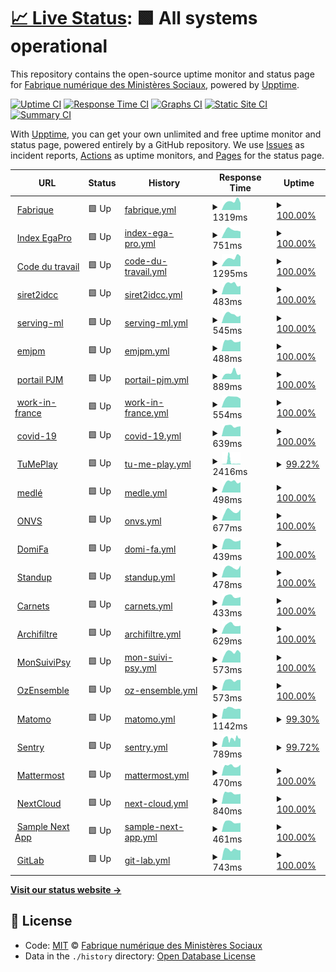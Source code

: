 # [📈 Live Status](https://SocialGouv.github.io/upptime): <!--live status--> **🟩 All systems operational**

This repository contains the open-source uptime monitor and status page for [Fabrique numérique des Ministères Sociaux](https://incubateur.social.gouv.fr), powered by [Upptime](https://github.com/upptime/upptime).

[![Uptime CI](https://github.com/koj-co/upptime/workflows/Uptime%20CI/badge.svg)](https://github.com/koj-co/upptime/actions?query=workflow%3A%22Uptime+CI%22)
[![Response Time CI](https://github.com/koj-co/upptime/workflows/Response%20Time%20CI/badge.svg)](https://github.com/koj-co/upptime/actions?query=workflow%3A%22Response+Time+CI%22)
[![Graphs CI](https://github.com/koj-co/upptime/workflows/Graphs%20CI/badge.svg)](https://github.com/koj-co/upptime/actions?query=workflow%3A%22Graphs+CI%22)
[![Static Site CI](https://github.com/koj-co/upptime/workflows/Static%20Site%20CI/badge.svg)](https://github.com/koj-co/upptime/actions?query=workflow%3A%22Static+Site+CI%22)
[![Summary CI](https://github.com/koj-co/upptime/workflows/Summary%20CI/badge.svg)](https://github.com/koj-co/upptime/actions?query=workflow%3A%22Summary+CI%22)

With [Upptime](https://upptime.js.org), you can get your own unlimited and free uptime monitor and status page, powered entirely by a GitHub repository. We use [Issues](https://github.com/SocialGouv/upptime/issues) as incident reports, [Actions](https://github.com/SocialGouv/upptime/actions) as uptime monitors, and [Pages](https://SocialGouv.github.io/upptime) for the status page.

<!--start: status pages-->
<!-- This summary is generated by Upptime (https://github.com/upptime/upptime) -->
<!-- Do not edit this manually, your changes will be overwritten -->
<!-- prettier-ignore -->
| URL | Status | History | Response Time | Uptime |
| --- | ------ | ------- | ------------- | ------ |
| <img alt="" src="https://favicons.githubusercontent.com/fabrique.social.gouv.fr" height="13"> [Fabrique](https://fabrique.social.gouv.fr) | 🟩 Up | [fabrique.yml](https://github.com/SocialGouv/upptime/commits/HEAD/history/fabrique.yml) | <details><summary><img alt="Response time graph" src="./graphs/fabrique/response-time-week.png" height="20"> 1319ms</summary><br><a href="https://SocialGouv.github.io/upptime/history/fabrique"><img alt="Response time 1176" src="https://img.shields.io/endpoint?url=https%3A%2F%2Fraw.githubusercontent.com%2FSocialGouv%2Fupptime%2FHEAD%2Fapi%2Ffabrique%2Fresponse-time.json"></a><br><a href="https://SocialGouv.github.io/upptime/history/fabrique"><img alt="24-hour response time 1105" src="https://img.shields.io/endpoint?url=https%3A%2F%2Fraw.githubusercontent.com%2FSocialGouv%2Fupptime%2FHEAD%2Fapi%2Ffabrique%2Fresponse-time-day.json"></a><br><a href="https://SocialGouv.github.io/upptime/history/fabrique"><img alt="7-day response time 1319" src="https://img.shields.io/endpoint?url=https%3A%2F%2Fraw.githubusercontent.com%2FSocialGouv%2Fupptime%2FHEAD%2Fapi%2Ffabrique%2Fresponse-time-week.json"></a><br><a href="https://SocialGouv.github.io/upptime/history/fabrique"><img alt="30-day response time 1224" src="https://img.shields.io/endpoint?url=https%3A%2F%2Fraw.githubusercontent.com%2FSocialGouv%2Fupptime%2FHEAD%2Fapi%2Ffabrique%2Fresponse-time-month.json"></a><br><a href="https://SocialGouv.github.io/upptime/history/fabrique"><img alt="1-year response time 1176" src="https://img.shields.io/endpoint?url=https%3A%2F%2Fraw.githubusercontent.com%2FSocialGouv%2Fupptime%2FHEAD%2Fapi%2Ffabrique%2Fresponse-time-year.json"></a></details> | <details><summary><a href="https://SocialGouv.github.io/upptime/history/fabrique">100.00%</a></summary><a href="https://SocialGouv.github.io/upptime/history/fabrique"><img alt="All-time uptime 100.00%" src="https://img.shields.io/endpoint?url=https%3A%2F%2Fraw.githubusercontent.com%2FSocialGouv%2Fupptime%2FHEAD%2Fapi%2Ffabrique%2Fuptime.json"></a><br><a href="https://SocialGouv.github.io/upptime/history/fabrique"><img alt="24-hour uptime 100.00%" src="https://img.shields.io/endpoint?url=https%3A%2F%2Fraw.githubusercontent.com%2FSocialGouv%2Fupptime%2FHEAD%2Fapi%2Ffabrique%2Fuptime-day.json"></a><br><a href="https://SocialGouv.github.io/upptime/history/fabrique"><img alt="7-day uptime 100.00%" src="https://img.shields.io/endpoint?url=https%3A%2F%2Fraw.githubusercontent.com%2FSocialGouv%2Fupptime%2FHEAD%2Fapi%2Ffabrique%2Fuptime-week.json"></a><br><a href="https://SocialGouv.github.io/upptime/history/fabrique"><img alt="30-day uptime 100.00%" src="https://img.shields.io/endpoint?url=https%3A%2F%2Fraw.githubusercontent.com%2FSocialGouv%2Fupptime%2FHEAD%2Fapi%2Ffabrique%2Fuptime-month.json"></a><br><a href="https://SocialGouv.github.io/upptime/history/fabrique"><img alt="1-year uptime 100.00%" src="https://img.shields.io/endpoint?url=https%3A%2F%2Fraw.githubusercontent.com%2FSocialGouv%2Fupptime%2FHEAD%2Fapi%2Ffabrique%2Fuptime-year.json"></a></details>
| <img alt="" src="https://favicons.githubusercontent.com/index-egapro.travail.gouv.fr" height="13"> [Index EgaPro](http://index-egapro.travail.gouv.fr/) | 🟩 Up | [index-ega-pro.yml](https://github.com/SocialGouv/upptime/commits/HEAD/history/index-ega-pro.yml) | <details><summary><img alt="Response time graph" src="./graphs/index-ega-pro/response-time-week.png" height="20"> 751ms</summary><br><a href="https://SocialGouv.github.io/upptime/history/index-ega-pro"><img alt="Response time 719" src="https://img.shields.io/endpoint?url=https%3A%2F%2Fraw.githubusercontent.com%2FSocialGouv%2Fupptime%2FHEAD%2Fapi%2Findex-ega-pro%2Fresponse-time.json"></a><br><a href="https://SocialGouv.github.io/upptime/history/index-ega-pro"><img alt="24-hour response time 627" src="https://img.shields.io/endpoint?url=https%3A%2F%2Fraw.githubusercontent.com%2FSocialGouv%2Fupptime%2FHEAD%2Fapi%2Findex-ega-pro%2Fresponse-time-day.json"></a><br><a href="https://SocialGouv.github.io/upptime/history/index-ega-pro"><img alt="7-day response time 751" src="https://img.shields.io/endpoint?url=https%3A%2F%2Fraw.githubusercontent.com%2FSocialGouv%2Fupptime%2FHEAD%2Fapi%2Findex-ega-pro%2Fresponse-time-week.json"></a><br><a href="https://SocialGouv.github.io/upptime/history/index-ega-pro"><img alt="30-day response time 707" src="https://img.shields.io/endpoint?url=https%3A%2F%2Fraw.githubusercontent.com%2FSocialGouv%2Fupptime%2FHEAD%2Fapi%2Findex-ega-pro%2Fresponse-time-month.json"></a><br><a href="https://SocialGouv.github.io/upptime/history/index-ega-pro"><img alt="1-year response time 719" src="https://img.shields.io/endpoint?url=https%3A%2F%2Fraw.githubusercontent.com%2FSocialGouv%2Fupptime%2FHEAD%2Fapi%2Findex-ega-pro%2Fresponse-time-year.json"></a></details> | <details><summary><a href="https://SocialGouv.github.io/upptime/history/index-ega-pro">100.00%</a></summary><a href="https://SocialGouv.github.io/upptime/history/index-ega-pro"><img alt="All-time uptime 100.00%" src="https://img.shields.io/endpoint?url=https%3A%2F%2Fraw.githubusercontent.com%2FSocialGouv%2Fupptime%2FHEAD%2Fapi%2Findex-ega-pro%2Fuptime.json"></a><br><a href="https://SocialGouv.github.io/upptime/history/index-ega-pro"><img alt="24-hour uptime 100.00%" src="https://img.shields.io/endpoint?url=https%3A%2F%2Fraw.githubusercontent.com%2FSocialGouv%2Fupptime%2FHEAD%2Fapi%2Findex-ega-pro%2Fuptime-day.json"></a><br><a href="https://SocialGouv.github.io/upptime/history/index-ega-pro"><img alt="7-day uptime 100.00%" src="https://img.shields.io/endpoint?url=https%3A%2F%2Fraw.githubusercontent.com%2FSocialGouv%2Fupptime%2FHEAD%2Fapi%2Findex-ega-pro%2Fuptime-week.json"></a><br><a href="https://SocialGouv.github.io/upptime/history/index-ega-pro"><img alt="30-day uptime 100.00%" src="https://img.shields.io/endpoint?url=https%3A%2F%2Fraw.githubusercontent.com%2FSocialGouv%2Fupptime%2FHEAD%2Fapi%2Findex-ega-pro%2Fuptime-month.json"></a><br><a href="https://SocialGouv.github.io/upptime/history/index-ega-pro"><img alt="1-year uptime 100.00%" src="https://img.shields.io/endpoint?url=https%3A%2F%2Fraw.githubusercontent.com%2FSocialGouv%2Fupptime%2FHEAD%2Fapi%2Findex-ega-pro%2Fuptime-year.json"></a></details>
| <img alt="" src="https://favicons.githubusercontent.com/code.travail.gouv.fr" height="13"> [Code du travail](https://code.travail.gouv.fr) | 🟩 Up | [code-du-travail.yml](https://github.com/SocialGouv/upptime/commits/HEAD/history/code-du-travail.yml) | <details><summary><img alt="Response time graph" src="./graphs/code-du-travail/response-time-week.png" height="20"> 1295ms</summary><br><a href="https://SocialGouv.github.io/upptime/history/code-du-travail"><img alt="Response time 1152" src="https://img.shields.io/endpoint?url=https%3A%2F%2Fraw.githubusercontent.com%2FSocialGouv%2Fupptime%2FHEAD%2Fapi%2Fcode-du-travail%2Fresponse-time.json"></a><br><a href="https://SocialGouv.github.io/upptime/history/code-du-travail"><img alt="24-hour response time 1542" src="https://img.shields.io/endpoint?url=https%3A%2F%2Fraw.githubusercontent.com%2FSocialGouv%2Fupptime%2FHEAD%2Fapi%2Fcode-du-travail%2Fresponse-time-day.json"></a><br><a href="https://SocialGouv.github.io/upptime/history/code-du-travail"><img alt="7-day response time 1295" src="https://img.shields.io/endpoint?url=https%3A%2F%2Fraw.githubusercontent.com%2FSocialGouv%2Fupptime%2FHEAD%2Fapi%2Fcode-du-travail%2Fresponse-time-week.json"></a><br><a href="https://SocialGouv.github.io/upptime/history/code-du-travail"><img alt="30-day response time 1076" src="https://img.shields.io/endpoint?url=https%3A%2F%2Fraw.githubusercontent.com%2FSocialGouv%2Fupptime%2FHEAD%2Fapi%2Fcode-du-travail%2Fresponse-time-month.json"></a><br><a href="https://SocialGouv.github.io/upptime/history/code-du-travail"><img alt="1-year response time 1152" src="https://img.shields.io/endpoint?url=https%3A%2F%2Fraw.githubusercontent.com%2FSocialGouv%2Fupptime%2FHEAD%2Fapi%2Fcode-du-travail%2Fresponse-time-year.json"></a></details> | <details><summary><a href="https://SocialGouv.github.io/upptime/history/code-du-travail">100.00%</a></summary><a href="https://SocialGouv.github.io/upptime/history/code-du-travail"><img alt="All-time uptime 100.00%" src="https://img.shields.io/endpoint?url=https%3A%2F%2Fraw.githubusercontent.com%2FSocialGouv%2Fupptime%2FHEAD%2Fapi%2Fcode-du-travail%2Fuptime.json"></a><br><a href="https://SocialGouv.github.io/upptime/history/code-du-travail"><img alt="24-hour uptime 100.00%" src="https://img.shields.io/endpoint?url=https%3A%2F%2Fraw.githubusercontent.com%2FSocialGouv%2Fupptime%2FHEAD%2Fapi%2Fcode-du-travail%2Fuptime-day.json"></a><br><a href="https://SocialGouv.github.io/upptime/history/code-du-travail"><img alt="7-day uptime 100.00%" src="https://img.shields.io/endpoint?url=https%3A%2F%2Fraw.githubusercontent.com%2FSocialGouv%2Fupptime%2FHEAD%2Fapi%2Fcode-du-travail%2Fuptime-week.json"></a><br><a href="https://SocialGouv.github.io/upptime/history/code-du-travail"><img alt="30-day uptime 100.00%" src="https://img.shields.io/endpoint?url=https%3A%2F%2Fraw.githubusercontent.com%2FSocialGouv%2Fupptime%2FHEAD%2Fapi%2Fcode-du-travail%2Fuptime-month.json"></a><br><a href="https://SocialGouv.github.io/upptime/history/code-du-travail"><img alt="1-year uptime 100.00%" src="https://img.shields.io/endpoint?url=https%3A%2F%2Fraw.githubusercontent.com%2FSocialGouv%2Fupptime%2FHEAD%2Fapi%2Fcode-du-travail%2Fuptime-year.json"></a></details>
| <img alt="" src="https://favicons.githubusercontent.com/siret2idcc.fabrique.social.gouv.fr" height="13"> [siret2idcc](https://siret2idcc.fabrique.social.gouv.fr/api/v2/82161143100015,80258570300027) | 🟩 Up | [siret2idcc.yml](https://github.com/SocialGouv/upptime/commits/HEAD/history/siret2idcc.yml) | <details><summary><img alt="Response time graph" src="./graphs/siret2idcc/response-time-week.png" height="20"> 483ms</summary><br><a href="https://SocialGouv.github.io/upptime/history/siret2idcc"><img alt="Response time 527" src="https://img.shields.io/endpoint?url=https%3A%2F%2Fraw.githubusercontent.com%2FSocialGouv%2Fupptime%2FHEAD%2Fapi%2Fsiret2idcc%2Fresponse-time.json"></a><br><a href="https://SocialGouv.github.io/upptime/history/siret2idcc"><img alt="24-hour response time 400" src="https://img.shields.io/endpoint?url=https%3A%2F%2Fraw.githubusercontent.com%2FSocialGouv%2Fupptime%2FHEAD%2Fapi%2Fsiret2idcc%2Fresponse-time-day.json"></a><br><a href="https://SocialGouv.github.io/upptime/history/siret2idcc"><img alt="7-day response time 483" src="https://img.shields.io/endpoint?url=https%3A%2F%2Fraw.githubusercontent.com%2FSocialGouv%2Fupptime%2FHEAD%2Fapi%2Fsiret2idcc%2Fresponse-time-week.json"></a><br><a href="https://SocialGouv.github.io/upptime/history/siret2idcc"><img alt="30-day response time 494" src="https://img.shields.io/endpoint?url=https%3A%2F%2Fraw.githubusercontent.com%2FSocialGouv%2Fupptime%2FHEAD%2Fapi%2Fsiret2idcc%2Fresponse-time-month.json"></a><br><a href="https://SocialGouv.github.io/upptime/history/siret2idcc"><img alt="1-year response time 527" src="https://img.shields.io/endpoint?url=https%3A%2F%2Fraw.githubusercontent.com%2FSocialGouv%2Fupptime%2FHEAD%2Fapi%2Fsiret2idcc%2Fresponse-time-year.json"></a></details> | <details><summary><a href="https://SocialGouv.github.io/upptime/history/siret2idcc">100.00%</a></summary><a href="https://SocialGouv.github.io/upptime/history/siret2idcc"><img alt="All-time uptime 100.00%" src="https://img.shields.io/endpoint?url=https%3A%2F%2Fraw.githubusercontent.com%2FSocialGouv%2Fupptime%2FHEAD%2Fapi%2Fsiret2idcc%2Fuptime.json"></a><br><a href="https://SocialGouv.github.io/upptime/history/siret2idcc"><img alt="24-hour uptime 100.00%" src="https://img.shields.io/endpoint?url=https%3A%2F%2Fraw.githubusercontent.com%2FSocialGouv%2Fupptime%2FHEAD%2Fapi%2Fsiret2idcc%2Fuptime-day.json"></a><br><a href="https://SocialGouv.github.io/upptime/history/siret2idcc"><img alt="7-day uptime 100.00%" src="https://img.shields.io/endpoint?url=https%3A%2F%2Fraw.githubusercontent.com%2FSocialGouv%2Fupptime%2FHEAD%2Fapi%2Fsiret2idcc%2Fuptime-week.json"></a><br><a href="https://SocialGouv.github.io/upptime/history/siret2idcc"><img alt="30-day uptime 100.00%" src="https://img.shields.io/endpoint?url=https%3A%2F%2Fraw.githubusercontent.com%2FSocialGouv%2Fupptime%2FHEAD%2Fapi%2Fsiret2idcc%2Fuptime-month.json"></a><br><a href="https://SocialGouv.github.io/upptime/history/siret2idcc"><img alt="1-year uptime 100.00%" src="https://img.shields.io/endpoint?url=https%3A%2F%2Fraw.githubusercontent.com%2FSocialGouv%2Fupptime%2FHEAD%2Fapi%2Fsiret2idcc%2Fuptime-year.json"></a></details>
| <img alt="" src="https://favicons.githubusercontent.com/serving-ml.fabrique.social.gouv.fr" height="13"> [serving-ml](https://serving-ml.fabrique.social.gouv.fr/v1/models/sentqam) | 🟩 Up | [serving-ml.yml](https://github.com/SocialGouv/upptime/commits/HEAD/history/serving-ml.yml) | <details><summary><img alt="Response time graph" src="./graphs/serving-ml/response-time-week.png" height="20"> 545ms</summary><br><a href="https://SocialGouv.github.io/upptime/history/serving-ml"><img alt="Response time 508" src="https://img.shields.io/endpoint?url=https%3A%2F%2Fraw.githubusercontent.com%2FSocialGouv%2Fupptime%2FHEAD%2Fapi%2Fserving-ml%2Fresponse-time.json"></a><br><a href="https://SocialGouv.github.io/upptime/history/serving-ml"><img alt="24-hour response time 475" src="https://img.shields.io/endpoint?url=https%3A%2F%2Fraw.githubusercontent.com%2FSocialGouv%2Fupptime%2FHEAD%2Fapi%2Fserving-ml%2Fresponse-time-day.json"></a><br><a href="https://SocialGouv.github.io/upptime/history/serving-ml"><img alt="7-day response time 545" src="https://img.shields.io/endpoint?url=https%3A%2F%2Fraw.githubusercontent.com%2FSocialGouv%2Fupptime%2FHEAD%2Fapi%2Fserving-ml%2Fresponse-time-week.json"></a><br><a href="https://SocialGouv.github.io/upptime/history/serving-ml"><img alt="30-day response time 507" src="https://img.shields.io/endpoint?url=https%3A%2F%2Fraw.githubusercontent.com%2FSocialGouv%2Fupptime%2FHEAD%2Fapi%2Fserving-ml%2Fresponse-time-month.json"></a><br><a href="https://SocialGouv.github.io/upptime/history/serving-ml"><img alt="1-year response time 508" src="https://img.shields.io/endpoint?url=https%3A%2F%2Fraw.githubusercontent.com%2FSocialGouv%2Fupptime%2FHEAD%2Fapi%2Fserving-ml%2Fresponse-time-year.json"></a></details> | <details><summary><a href="https://SocialGouv.github.io/upptime/history/serving-ml">100.00%</a></summary><a href="https://SocialGouv.github.io/upptime/history/serving-ml"><img alt="All-time uptime 99.96%" src="https://img.shields.io/endpoint?url=https%3A%2F%2Fraw.githubusercontent.com%2FSocialGouv%2Fupptime%2FHEAD%2Fapi%2Fserving-ml%2Fuptime.json"></a><br><a href="https://SocialGouv.github.io/upptime/history/serving-ml"><img alt="24-hour uptime 100.00%" src="https://img.shields.io/endpoint?url=https%3A%2F%2Fraw.githubusercontent.com%2FSocialGouv%2Fupptime%2FHEAD%2Fapi%2Fserving-ml%2Fuptime-day.json"></a><br><a href="https://SocialGouv.github.io/upptime/history/serving-ml"><img alt="7-day uptime 100.00%" src="https://img.shields.io/endpoint?url=https%3A%2F%2Fraw.githubusercontent.com%2FSocialGouv%2Fupptime%2FHEAD%2Fapi%2Fserving-ml%2Fuptime-week.json"></a><br><a href="https://SocialGouv.github.io/upptime/history/serving-ml"><img alt="30-day uptime 99.88%" src="https://img.shields.io/endpoint?url=https%3A%2F%2Fraw.githubusercontent.com%2FSocialGouv%2Fupptime%2FHEAD%2Fapi%2Fserving-ml%2Fuptime-month.json"></a><br><a href="https://SocialGouv.github.io/upptime/history/serving-ml"><img alt="1-year uptime 99.96%" src="https://img.shields.io/endpoint?url=https%3A%2F%2Fraw.githubusercontent.com%2FSocialGouv%2Fupptime%2FHEAD%2Fapi%2Fserving-ml%2Fuptime-year.json"></a></details>
| <img alt="" src="https://favicons.githubusercontent.com/emjpm.fabrique.social.gouv.fr" height="13"> [emjpm](https://emjpm.fabrique.social.gouv.fr) | 🟩 Up | [emjpm.yml](https://github.com/SocialGouv/upptime/commits/HEAD/history/emjpm.yml) | <details><summary><img alt="Response time graph" src="./graphs/emjpm/response-time-week.png" height="20"> 488ms</summary><br><a href="https://SocialGouv.github.io/upptime/history/emjpm"><img alt="Response time 651" src="https://img.shields.io/endpoint?url=https%3A%2F%2Fraw.githubusercontent.com%2FSocialGouv%2Fupptime%2FHEAD%2Fapi%2Femjpm%2Fresponse-time.json"></a><br><a href="https://SocialGouv.github.io/upptime/history/emjpm"><img alt="24-hour response time 469" src="https://img.shields.io/endpoint?url=https%3A%2F%2Fraw.githubusercontent.com%2FSocialGouv%2Fupptime%2FHEAD%2Fapi%2Femjpm%2Fresponse-time-day.json"></a><br><a href="https://SocialGouv.github.io/upptime/history/emjpm"><img alt="7-day response time 488" src="https://img.shields.io/endpoint?url=https%3A%2F%2Fraw.githubusercontent.com%2FSocialGouv%2Fupptime%2FHEAD%2Fapi%2Femjpm%2Fresponse-time-week.json"></a><br><a href="https://SocialGouv.github.io/upptime/history/emjpm"><img alt="30-day response time 488" src="https://img.shields.io/endpoint?url=https%3A%2F%2Fraw.githubusercontent.com%2FSocialGouv%2Fupptime%2FHEAD%2Fapi%2Femjpm%2Fresponse-time-month.json"></a><br><a href="https://SocialGouv.github.io/upptime/history/emjpm"><img alt="1-year response time 651" src="https://img.shields.io/endpoint?url=https%3A%2F%2Fraw.githubusercontent.com%2FSocialGouv%2Fupptime%2FHEAD%2Fapi%2Femjpm%2Fresponse-time-year.json"></a></details> | <details><summary><a href="https://SocialGouv.github.io/upptime/history/emjpm">100.00%</a></summary><a href="https://SocialGouv.github.io/upptime/history/emjpm"><img alt="All-time uptime 99.88%" src="https://img.shields.io/endpoint?url=https%3A%2F%2Fraw.githubusercontent.com%2FSocialGouv%2Fupptime%2FHEAD%2Fapi%2Femjpm%2Fuptime.json"></a><br><a href="https://SocialGouv.github.io/upptime/history/emjpm"><img alt="24-hour uptime 100.00%" src="https://img.shields.io/endpoint?url=https%3A%2F%2Fraw.githubusercontent.com%2FSocialGouv%2Fupptime%2FHEAD%2Fapi%2Femjpm%2Fuptime-day.json"></a><br><a href="https://SocialGouv.github.io/upptime/history/emjpm"><img alt="7-day uptime 100.00%" src="https://img.shields.io/endpoint?url=https%3A%2F%2Fraw.githubusercontent.com%2FSocialGouv%2Fupptime%2FHEAD%2Fapi%2Femjpm%2Fuptime-week.json"></a><br><a href="https://SocialGouv.github.io/upptime/history/emjpm"><img alt="30-day uptime 99.68%" src="https://img.shields.io/endpoint?url=https%3A%2F%2Fraw.githubusercontent.com%2FSocialGouv%2Fupptime%2FHEAD%2Fapi%2Femjpm%2Fuptime-month.json"></a><br><a href="https://SocialGouv.github.io/upptime/history/emjpm"><img alt="1-year uptime 99.88%" src="https://img.shields.io/endpoint?url=https%3A%2F%2Fraw.githubusercontent.com%2FSocialGouv%2Fupptime%2FHEAD%2Fapi%2Femjpm%2Fuptime-year.json"></a></details>
| <img alt="" src="https://favicons.githubusercontent.com/pjm.social.gouv.fr" height="13"> [portail PJM](https://pjm.social.gouv.fr/) | 🟩 Up | [portail-pjm.yml](https://github.com/SocialGouv/upptime/commits/HEAD/history/portail-pjm.yml) | <details><summary><img alt="Response time graph" src="./graphs/portail-pjm/response-time-week.png" height="20"> 889ms</summary><br><a href="https://SocialGouv.github.io/upptime/history/portail-pjm"><img alt="Response time 709" src="https://img.shields.io/endpoint?url=https%3A%2F%2Fraw.githubusercontent.com%2FSocialGouv%2Fupptime%2FHEAD%2Fapi%2Fportail-pjm%2Fresponse-time.json"></a><br><a href="https://SocialGouv.github.io/upptime/history/portail-pjm"><img alt="24-hour response time 706" src="https://img.shields.io/endpoint?url=https%3A%2F%2Fraw.githubusercontent.com%2FSocialGouv%2Fupptime%2FHEAD%2Fapi%2Fportail-pjm%2Fresponse-time-day.json"></a><br><a href="https://SocialGouv.github.io/upptime/history/portail-pjm"><img alt="7-day response time 889" src="https://img.shields.io/endpoint?url=https%3A%2F%2Fraw.githubusercontent.com%2FSocialGouv%2Fupptime%2FHEAD%2Fapi%2Fportail-pjm%2Fresponse-time-week.json"></a><br><a href="https://SocialGouv.github.io/upptime/history/portail-pjm"><img alt="30-day response time 732" src="https://img.shields.io/endpoint?url=https%3A%2F%2Fraw.githubusercontent.com%2FSocialGouv%2Fupptime%2FHEAD%2Fapi%2Fportail-pjm%2Fresponse-time-month.json"></a><br><a href="https://SocialGouv.github.io/upptime/history/portail-pjm"><img alt="1-year response time 709" src="https://img.shields.io/endpoint?url=https%3A%2F%2Fraw.githubusercontent.com%2FSocialGouv%2Fupptime%2FHEAD%2Fapi%2Fportail-pjm%2Fresponse-time-year.json"></a></details> | <details><summary><a href="https://SocialGouv.github.io/upptime/history/portail-pjm">100.00%</a></summary><a href="https://SocialGouv.github.io/upptime/history/portail-pjm"><img alt="All-time uptime 100.00%" src="https://img.shields.io/endpoint?url=https%3A%2F%2Fraw.githubusercontent.com%2FSocialGouv%2Fupptime%2FHEAD%2Fapi%2Fportail-pjm%2Fuptime.json"></a><br><a href="https://SocialGouv.github.io/upptime/history/portail-pjm"><img alt="24-hour uptime 100.00%" src="https://img.shields.io/endpoint?url=https%3A%2F%2Fraw.githubusercontent.com%2FSocialGouv%2Fupptime%2FHEAD%2Fapi%2Fportail-pjm%2Fuptime-day.json"></a><br><a href="https://SocialGouv.github.io/upptime/history/portail-pjm"><img alt="7-day uptime 100.00%" src="https://img.shields.io/endpoint?url=https%3A%2F%2Fraw.githubusercontent.com%2FSocialGouv%2Fupptime%2FHEAD%2Fapi%2Fportail-pjm%2Fuptime-week.json"></a><br><a href="https://SocialGouv.github.io/upptime/history/portail-pjm"><img alt="30-day uptime 100.00%" src="https://img.shields.io/endpoint?url=https%3A%2F%2Fraw.githubusercontent.com%2FSocialGouv%2Fupptime%2FHEAD%2Fapi%2Fportail-pjm%2Fuptime-month.json"></a><br><a href="https://SocialGouv.github.io/upptime/history/portail-pjm"><img alt="1-year uptime 100.00%" src="https://img.shields.io/endpoint?url=https%3A%2F%2Fraw.githubusercontent.com%2FSocialGouv%2Fupptime%2FHEAD%2Fapi%2Fportail-pjm%2Fuptime-year.json"></a></details>
| <img alt="" src="https://favicons.githubusercontent.com/work-in-france.fabrique.social.gouv.fr" height="13"> [work-in-france](https://work-in-france.fabrique.social.gouv.fr) | 🟩 Up | [work-in-france.yml](https://github.com/SocialGouv/upptime/commits/HEAD/history/work-in-france.yml) | <details><summary><img alt="Response time graph" src="./graphs/work-in-france/response-time-week.png" height="20"> 554ms</summary><br><a href="https://SocialGouv.github.io/upptime/history/work-in-france"><img alt="Response time 576" src="https://img.shields.io/endpoint?url=https%3A%2F%2Fraw.githubusercontent.com%2FSocialGouv%2Fupptime%2FHEAD%2Fapi%2Fwork-in-france%2Fresponse-time.json"></a><br><a href="https://SocialGouv.github.io/upptime/history/work-in-france"><img alt="24-hour response time 483" src="https://img.shields.io/endpoint?url=https%3A%2F%2Fraw.githubusercontent.com%2FSocialGouv%2Fupptime%2FHEAD%2Fapi%2Fwork-in-france%2Fresponse-time-day.json"></a><br><a href="https://SocialGouv.github.io/upptime/history/work-in-france"><img alt="7-day response time 554" src="https://img.shields.io/endpoint?url=https%3A%2F%2Fraw.githubusercontent.com%2FSocialGouv%2Fupptime%2FHEAD%2Fapi%2Fwork-in-france%2Fresponse-time-week.json"></a><br><a href="https://SocialGouv.github.io/upptime/history/work-in-france"><img alt="30-day response time 562" src="https://img.shields.io/endpoint?url=https%3A%2F%2Fraw.githubusercontent.com%2FSocialGouv%2Fupptime%2FHEAD%2Fapi%2Fwork-in-france%2Fresponse-time-month.json"></a><br><a href="https://SocialGouv.github.io/upptime/history/work-in-france"><img alt="1-year response time 576" src="https://img.shields.io/endpoint?url=https%3A%2F%2Fraw.githubusercontent.com%2FSocialGouv%2Fupptime%2FHEAD%2Fapi%2Fwork-in-france%2Fresponse-time-year.json"></a></details> | <details><summary><a href="https://SocialGouv.github.io/upptime/history/work-in-france">100.00%</a></summary><a href="https://SocialGouv.github.io/upptime/history/work-in-france"><img alt="All-time uptime 100.00%" src="https://img.shields.io/endpoint?url=https%3A%2F%2Fraw.githubusercontent.com%2FSocialGouv%2Fupptime%2FHEAD%2Fapi%2Fwork-in-france%2Fuptime.json"></a><br><a href="https://SocialGouv.github.io/upptime/history/work-in-france"><img alt="24-hour uptime 100.00%" src="https://img.shields.io/endpoint?url=https%3A%2F%2Fraw.githubusercontent.com%2FSocialGouv%2Fupptime%2FHEAD%2Fapi%2Fwork-in-france%2Fuptime-day.json"></a><br><a href="https://SocialGouv.github.io/upptime/history/work-in-france"><img alt="7-day uptime 100.00%" src="https://img.shields.io/endpoint?url=https%3A%2F%2Fraw.githubusercontent.com%2FSocialGouv%2Fupptime%2FHEAD%2Fapi%2Fwork-in-france%2Fuptime-week.json"></a><br><a href="https://SocialGouv.github.io/upptime/history/work-in-france"><img alt="30-day uptime 100.00%" src="https://img.shields.io/endpoint?url=https%3A%2F%2Fraw.githubusercontent.com%2FSocialGouv%2Fupptime%2FHEAD%2Fapi%2Fwork-in-france%2Fuptime-month.json"></a><br><a href="https://SocialGouv.github.io/upptime/history/work-in-france"><img alt="1-year uptime 100.00%" src="https://img.shields.io/endpoint?url=https%3A%2F%2Fraw.githubusercontent.com%2FSocialGouv%2Fupptime%2FHEAD%2Fapi%2Fwork-in-france%2Fuptime-year.json"></a></details>
| <img alt="" src="https://favicons.githubusercontent.com/covid-19.sante.gouv.fr" height="13"> [covid-19](https://covid-19.sante.gouv.fr) | 🟩 Up | [covid-19.yml](https://github.com/SocialGouv/upptime/commits/HEAD/history/covid-19.yml) | <details><summary><img alt="Response time graph" src="./graphs/covid-19/response-time-week.png" height="20"> 639ms</summary><br><a href="https://SocialGouv.github.io/upptime/history/covid-19"><img alt="Response time 624" src="https://img.shields.io/endpoint?url=https%3A%2F%2Fraw.githubusercontent.com%2FSocialGouv%2Fupptime%2FHEAD%2Fapi%2Fcovid-19%2Fresponse-time.json"></a><br><a href="https://SocialGouv.github.io/upptime/history/covid-19"><img alt="24-hour response time 626" src="https://img.shields.io/endpoint?url=https%3A%2F%2Fraw.githubusercontent.com%2FSocialGouv%2Fupptime%2FHEAD%2Fapi%2Fcovid-19%2Fresponse-time-day.json"></a><br><a href="https://SocialGouv.github.io/upptime/history/covid-19"><img alt="7-day response time 639" src="https://img.shields.io/endpoint?url=https%3A%2F%2Fraw.githubusercontent.com%2FSocialGouv%2Fupptime%2FHEAD%2Fapi%2Fcovid-19%2Fresponse-time-week.json"></a><br><a href="https://SocialGouv.github.io/upptime/history/covid-19"><img alt="30-day response time 614" src="https://img.shields.io/endpoint?url=https%3A%2F%2Fraw.githubusercontent.com%2FSocialGouv%2Fupptime%2FHEAD%2Fapi%2Fcovid-19%2Fresponse-time-month.json"></a><br><a href="https://SocialGouv.github.io/upptime/history/covid-19"><img alt="1-year response time 624" src="https://img.shields.io/endpoint?url=https%3A%2F%2Fraw.githubusercontent.com%2FSocialGouv%2Fupptime%2FHEAD%2Fapi%2Fcovid-19%2Fresponse-time-year.json"></a></details> | <details><summary><a href="https://SocialGouv.github.io/upptime/history/covid-19">100.00%</a></summary><a href="https://SocialGouv.github.io/upptime/history/covid-19"><img alt="All-time uptime 99.94%" src="https://img.shields.io/endpoint?url=https%3A%2F%2Fraw.githubusercontent.com%2FSocialGouv%2Fupptime%2FHEAD%2Fapi%2Fcovid-19%2Fuptime.json"></a><br><a href="https://SocialGouv.github.io/upptime/history/covid-19"><img alt="24-hour uptime 100.00%" src="https://img.shields.io/endpoint?url=https%3A%2F%2Fraw.githubusercontent.com%2FSocialGouv%2Fupptime%2FHEAD%2Fapi%2Fcovid-19%2Fuptime-day.json"></a><br><a href="https://SocialGouv.github.io/upptime/history/covid-19"><img alt="7-day uptime 100.00%" src="https://img.shields.io/endpoint?url=https%3A%2F%2Fraw.githubusercontent.com%2FSocialGouv%2Fupptime%2FHEAD%2Fapi%2Fcovid-19%2Fuptime-week.json"></a><br><a href="https://SocialGouv.github.io/upptime/history/covid-19"><img alt="30-day uptime 99.96%" src="https://img.shields.io/endpoint?url=https%3A%2F%2Fraw.githubusercontent.com%2FSocialGouv%2Fupptime%2FHEAD%2Fapi%2Fcovid-19%2Fuptime-month.json"></a><br><a href="https://SocialGouv.github.io/upptime/history/covid-19"><img alt="1-year uptime 99.94%" src="https://img.shields.io/endpoint?url=https%3A%2F%2Fraw.githubusercontent.com%2FSocialGouv%2Fupptime%2FHEAD%2Fapi%2Fcovid-19%2Fuptime-year.json"></a></details>
| <img alt="" src="https://favicons.githubusercontent.com/tumeplay.fabrique.social.gouv.fr" height="13"> [TuMePlay](https://tumeplay.fabrique.social.gouv.fr/) | 🟩 Up | [tu-me-play.yml](https://github.com/SocialGouv/upptime/commits/HEAD/history/tu-me-play.yml) | <details><summary><img alt="Response time graph" src="./graphs/tu-me-play/response-time-week.png" height="20"> 2416ms</summary><br><a href="https://SocialGouv.github.io/upptime/history/tu-me-play"><img alt="Response time 661" src="https://img.shields.io/endpoint?url=https%3A%2F%2Fraw.githubusercontent.com%2FSocialGouv%2Fupptime%2FHEAD%2Fapi%2Ftu-me-play%2Fresponse-time.json"></a><br><a href="https://SocialGouv.github.io/upptime/history/tu-me-play"><img alt="24-hour response time 563" src="https://img.shields.io/endpoint?url=https%3A%2F%2Fraw.githubusercontent.com%2FSocialGouv%2Fupptime%2FHEAD%2Fapi%2Ftu-me-play%2Fresponse-time-day.json"></a><br><a href="https://SocialGouv.github.io/upptime/history/tu-me-play"><img alt="7-day response time 2416" src="https://img.shields.io/endpoint?url=https%3A%2F%2Fraw.githubusercontent.com%2FSocialGouv%2Fupptime%2FHEAD%2Fapi%2Ftu-me-play%2Fresponse-time-week.json"></a><br><a href="https://SocialGouv.github.io/upptime/history/tu-me-play"><img alt="30-day response time 949" src="https://img.shields.io/endpoint?url=https%3A%2F%2Fraw.githubusercontent.com%2FSocialGouv%2Fupptime%2FHEAD%2Fapi%2Ftu-me-play%2Fresponse-time-month.json"></a><br><a href="https://SocialGouv.github.io/upptime/history/tu-me-play"><img alt="1-year response time 661" src="https://img.shields.io/endpoint?url=https%3A%2F%2Fraw.githubusercontent.com%2FSocialGouv%2Fupptime%2FHEAD%2Fapi%2Ftu-me-play%2Fresponse-time-year.json"></a></details> | <details><summary><a href="https://SocialGouv.github.io/upptime/history/tu-me-play">99.22%</a></summary><a href="https://SocialGouv.github.io/upptime/history/tu-me-play"><img alt="All-time uptime 99.93%" src="https://img.shields.io/endpoint?url=https%3A%2F%2Fraw.githubusercontent.com%2FSocialGouv%2Fupptime%2FHEAD%2Fapi%2Ftu-me-play%2Fuptime.json"></a><br><a href="https://SocialGouv.github.io/upptime/history/tu-me-play"><img alt="24-hour uptime 100.00%" src="https://img.shields.io/endpoint?url=https%3A%2F%2Fraw.githubusercontent.com%2FSocialGouv%2Fupptime%2FHEAD%2Fapi%2Ftu-me-play%2Fuptime-day.json"></a><br><a href="https://SocialGouv.github.io/upptime/history/tu-me-play"><img alt="7-day uptime 99.22%" src="https://img.shields.io/endpoint?url=https%3A%2F%2Fraw.githubusercontent.com%2FSocialGouv%2Fupptime%2FHEAD%2Fapi%2Ftu-me-play%2Fuptime-week.json"></a><br><a href="https://SocialGouv.github.io/upptime/history/tu-me-play"><img alt="30-day uptime 99.82%" src="https://img.shields.io/endpoint?url=https%3A%2F%2Fraw.githubusercontent.com%2FSocialGouv%2Fupptime%2FHEAD%2Fapi%2Ftu-me-play%2Fuptime-month.json"></a><br><a href="https://SocialGouv.github.io/upptime/history/tu-me-play"><img alt="1-year uptime 99.93%" src="https://img.shields.io/endpoint?url=https%3A%2F%2Fraw.githubusercontent.com%2FSocialGouv%2Fupptime%2FHEAD%2Fapi%2Ftu-me-play%2Fuptime-year.json"></a></details>
| <img alt="" src="https://favicons.githubusercontent.com/medle.fabrique.social.gouv.fr" height="13"> [medlé](https://medle.fabrique.social.gouv.fr/) | 🟩 Up | [medle.yml](https://github.com/SocialGouv/upptime/commits/HEAD/history/medle.yml) | <details><summary><img alt="Response time graph" src="./graphs/medle/response-time-week.png" height="20"> 498ms</summary><br><a href="https://SocialGouv.github.io/upptime/history/medle"><img alt="Response time 481" src="https://img.shields.io/endpoint?url=https%3A%2F%2Fraw.githubusercontent.com%2FSocialGouv%2Fupptime%2FHEAD%2Fapi%2Fmedle%2Fresponse-time.json"></a><br><a href="https://SocialGouv.github.io/upptime/history/medle"><img alt="24-hour response time 485" src="https://img.shields.io/endpoint?url=https%3A%2F%2Fraw.githubusercontent.com%2FSocialGouv%2Fupptime%2FHEAD%2Fapi%2Fmedle%2Fresponse-time-day.json"></a><br><a href="https://SocialGouv.github.io/upptime/history/medle"><img alt="7-day response time 498" src="https://img.shields.io/endpoint?url=https%3A%2F%2Fraw.githubusercontent.com%2FSocialGouv%2Fupptime%2FHEAD%2Fapi%2Fmedle%2Fresponse-time-week.json"></a><br><a href="https://SocialGouv.github.io/upptime/history/medle"><img alt="30-day response time 454" src="https://img.shields.io/endpoint?url=https%3A%2F%2Fraw.githubusercontent.com%2FSocialGouv%2Fupptime%2FHEAD%2Fapi%2Fmedle%2Fresponse-time-month.json"></a><br><a href="https://SocialGouv.github.io/upptime/history/medle"><img alt="1-year response time 481" src="https://img.shields.io/endpoint?url=https%3A%2F%2Fraw.githubusercontent.com%2FSocialGouv%2Fupptime%2FHEAD%2Fapi%2Fmedle%2Fresponse-time-year.json"></a></details> | <details><summary><a href="https://SocialGouv.github.io/upptime/history/medle">100.00%</a></summary><a href="https://SocialGouv.github.io/upptime/history/medle"><img alt="All-time uptime 100.00%" src="https://img.shields.io/endpoint?url=https%3A%2F%2Fraw.githubusercontent.com%2FSocialGouv%2Fupptime%2FHEAD%2Fapi%2Fmedle%2Fuptime.json"></a><br><a href="https://SocialGouv.github.io/upptime/history/medle"><img alt="24-hour uptime 100.00%" src="https://img.shields.io/endpoint?url=https%3A%2F%2Fraw.githubusercontent.com%2FSocialGouv%2Fupptime%2FHEAD%2Fapi%2Fmedle%2Fuptime-day.json"></a><br><a href="https://SocialGouv.github.io/upptime/history/medle"><img alt="7-day uptime 100.00%" src="https://img.shields.io/endpoint?url=https%3A%2F%2Fraw.githubusercontent.com%2FSocialGouv%2Fupptime%2FHEAD%2Fapi%2Fmedle%2Fuptime-week.json"></a><br><a href="https://SocialGouv.github.io/upptime/history/medle"><img alt="30-day uptime 100.00%" src="https://img.shields.io/endpoint?url=https%3A%2F%2Fraw.githubusercontent.com%2FSocialGouv%2Fupptime%2FHEAD%2Fapi%2Fmedle%2Fuptime-month.json"></a><br><a href="https://SocialGouv.github.io/upptime/history/medle"><img alt="1-year uptime 100.00%" src="https://img.shields.io/endpoint?url=https%3A%2F%2Fraw.githubusercontent.com%2FSocialGouv%2Fupptime%2FHEAD%2Fapi%2Fmedle%2Fuptime-year.json"></a></details>
| <img alt="" src="https://favicons.githubusercontent.com/onvs.fabrique.social.gouv.fr" height="13"> [ONVS](https://onvs.fabrique.social.gouv.fr/) | 🟩 Up | [onvs.yml](https://github.com/SocialGouv/upptime/commits/HEAD/history/onvs.yml) | <details><summary><img alt="Response time graph" src="./graphs/onvs/response-time-week.png" height="20"> 677ms</summary><br><a href="https://SocialGouv.github.io/upptime/history/onvs"><img alt="Response time 606" src="https://img.shields.io/endpoint?url=https%3A%2F%2Fraw.githubusercontent.com%2FSocialGouv%2Fupptime%2FHEAD%2Fapi%2Fonvs%2Fresponse-time.json"></a><br><a href="https://SocialGouv.github.io/upptime/history/onvs"><img alt="24-hour response time 791" src="https://img.shields.io/endpoint?url=https%3A%2F%2Fraw.githubusercontent.com%2FSocialGouv%2Fupptime%2FHEAD%2Fapi%2Fonvs%2Fresponse-time-day.json"></a><br><a href="https://SocialGouv.github.io/upptime/history/onvs"><img alt="7-day response time 677" src="https://img.shields.io/endpoint?url=https%3A%2F%2Fraw.githubusercontent.com%2FSocialGouv%2Fupptime%2FHEAD%2Fapi%2Fonvs%2Fresponse-time-week.json"></a><br><a href="https://SocialGouv.github.io/upptime/history/onvs"><img alt="30-day response time 616" src="https://img.shields.io/endpoint?url=https%3A%2F%2Fraw.githubusercontent.com%2FSocialGouv%2Fupptime%2FHEAD%2Fapi%2Fonvs%2Fresponse-time-month.json"></a><br><a href="https://SocialGouv.github.io/upptime/history/onvs"><img alt="1-year response time 606" src="https://img.shields.io/endpoint?url=https%3A%2F%2Fraw.githubusercontent.com%2FSocialGouv%2Fupptime%2FHEAD%2Fapi%2Fonvs%2Fresponse-time-year.json"></a></details> | <details><summary><a href="https://SocialGouv.github.io/upptime/history/onvs">100.00%</a></summary><a href="https://SocialGouv.github.io/upptime/history/onvs"><img alt="All-time uptime 100.00%" src="https://img.shields.io/endpoint?url=https%3A%2F%2Fraw.githubusercontent.com%2FSocialGouv%2Fupptime%2FHEAD%2Fapi%2Fonvs%2Fuptime.json"></a><br><a href="https://SocialGouv.github.io/upptime/history/onvs"><img alt="24-hour uptime 100.00%" src="https://img.shields.io/endpoint?url=https%3A%2F%2Fraw.githubusercontent.com%2FSocialGouv%2Fupptime%2FHEAD%2Fapi%2Fonvs%2Fuptime-day.json"></a><br><a href="https://SocialGouv.github.io/upptime/history/onvs"><img alt="7-day uptime 100.00%" src="https://img.shields.io/endpoint?url=https%3A%2F%2Fraw.githubusercontent.com%2FSocialGouv%2Fupptime%2FHEAD%2Fapi%2Fonvs%2Fuptime-week.json"></a><br><a href="https://SocialGouv.github.io/upptime/history/onvs"><img alt="30-day uptime 100.00%" src="https://img.shields.io/endpoint?url=https%3A%2F%2Fraw.githubusercontent.com%2FSocialGouv%2Fupptime%2FHEAD%2Fapi%2Fonvs%2Fuptime-month.json"></a><br><a href="https://SocialGouv.github.io/upptime/history/onvs"><img alt="1-year uptime 100.00%" src="https://img.shields.io/endpoint?url=https%3A%2F%2Fraw.githubusercontent.com%2FSocialGouv%2Fupptime%2FHEAD%2Fapi%2Fonvs%2Fuptime-year.json"></a></details>
| <img alt="" src="https://favicons.githubusercontent.com/domifa.fabrique.social.gouv.fr" height="13"> [DomiFa](https://domifa.fabrique.social.gouv.fr/) | 🟩 Up | [domi-fa.yml](https://github.com/SocialGouv/upptime/commits/HEAD/history/domi-fa.yml) | <details><summary><img alt="Response time graph" src="./graphs/domi-fa/response-time-week.png" height="20"> 439ms</summary><br><a href="https://SocialGouv.github.io/upptime/history/domi-fa"><img alt="Response time 453" src="https://img.shields.io/endpoint?url=https%3A%2F%2Fraw.githubusercontent.com%2FSocialGouv%2Fupptime%2FHEAD%2Fapi%2Fdomi-fa%2Fresponse-time.json"></a><br><a href="https://SocialGouv.github.io/upptime/history/domi-fa"><img alt="24-hour response time 433" src="https://img.shields.io/endpoint?url=https%3A%2F%2Fraw.githubusercontent.com%2FSocialGouv%2Fupptime%2FHEAD%2Fapi%2Fdomi-fa%2Fresponse-time-day.json"></a><br><a href="https://SocialGouv.github.io/upptime/history/domi-fa"><img alt="7-day response time 439" src="https://img.shields.io/endpoint?url=https%3A%2F%2Fraw.githubusercontent.com%2FSocialGouv%2Fupptime%2FHEAD%2Fapi%2Fdomi-fa%2Fresponse-time-week.json"></a><br><a href="https://SocialGouv.github.io/upptime/history/domi-fa"><img alt="30-day response time 434" src="https://img.shields.io/endpoint?url=https%3A%2F%2Fraw.githubusercontent.com%2FSocialGouv%2Fupptime%2FHEAD%2Fapi%2Fdomi-fa%2Fresponse-time-month.json"></a><br><a href="https://SocialGouv.github.io/upptime/history/domi-fa"><img alt="1-year response time 453" src="https://img.shields.io/endpoint?url=https%3A%2F%2Fraw.githubusercontent.com%2FSocialGouv%2Fupptime%2FHEAD%2Fapi%2Fdomi-fa%2Fresponse-time-year.json"></a></details> | <details><summary><a href="https://SocialGouv.github.io/upptime/history/domi-fa">100.00%</a></summary><a href="https://SocialGouv.github.io/upptime/history/domi-fa"><img alt="All-time uptime 99.99%" src="https://img.shields.io/endpoint?url=https%3A%2F%2Fraw.githubusercontent.com%2FSocialGouv%2Fupptime%2FHEAD%2Fapi%2Fdomi-fa%2Fuptime.json"></a><br><a href="https://SocialGouv.github.io/upptime/history/domi-fa"><img alt="24-hour uptime 100.00%" src="https://img.shields.io/endpoint?url=https%3A%2F%2Fraw.githubusercontent.com%2FSocialGouv%2Fupptime%2FHEAD%2Fapi%2Fdomi-fa%2Fuptime-day.json"></a><br><a href="https://SocialGouv.github.io/upptime/history/domi-fa"><img alt="7-day uptime 100.00%" src="https://img.shields.io/endpoint?url=https%3A%2F%2Fraw.githubusercontent.com%2FSocialGouv%2Fupptime%2FHEAD%2Fapi%2Fdomi-fa%2Fuptime-week.json"></a><br><a href="https://SocialGouv.github.io/upptime/history/domi-fa"><img alt="30-day uptime 100.00%" src="https://img.shields.io/endpoint?url=https%3A%2F%2Fraw.githubusercontent.com%2FSocialGouv%2Fupptime%2FHEAD%2Fapi%2Fdomi-fa%2Fuptime-month.json"></a><br><a href="https://SocialGouv.github.io/upptime/history/domi-fa"><img alt="1-year uptime 99.99%" src="https://img.shields.io/endpoint?url=https%3A%2F%2Fraw.githubusercontent.com%2FSocialGouv%2Fupptime%2FHEAD%2Fapi%2Fdomi-fa%2Fuptime-year.json"></a></details>
| <img alt="" src="https://favicons.githubusercontent.com/standup.fabrique.social.gouv.fr" height="13"> [Standup](https://standup.fabrique.social.gouv.fr/healthz) | 🟩 Up | [standup.yml](https://github.com/SocialGouv/upptime/commits/HEAD/history/standup.yml) | <details><summary><img alt="Response time graph" src="./graphs/standup/response-time-week.png" height="20"> 478ms</summary><br><a href="https://SocialGouv.github.io/upptime/history/standup"><img alt="Response time 499" src="https://img.shields.io/endpoint?url=https%3A%2F%2Fraw.githubusercontent.com%2FSocialGouv%2Fupptime%2FHEAD%2Fapi%2Fstandup%2Fresponse-time.json"></a><br><a href="https://SocialGouv.github.io/upptime/history/standup"><img alt="24-hour response time 562" src="https://img.shields.io/endpoint?url=https%3A%2F%2Fraw.githubusercontent.com%2FSocialGouv%2Fupptime%2FHEAD%2Fapi%2Fstandup%2Fresponse-time-day.json"></a><br><a href="https://SocialGouv.github.io/upptime/history/standup"><img alt="7-day response time 478" src="https://img.shields.io/endpoint?url=https%3A%2F%2Fraw.githubusercontent.com%2FSocialGouv%2Fupptime%2FHEAD%2Fapi%2Fstandup%2Fresponse-time-week.json"></a><br><a href="https://SocialGouv.github.io/upptime/history/standup"><img alt="30-day response time 455" src="https://img.shields.io/endpoint?url=https%3A%2F%2Fraw.githubusercontent.com%2FSocialGouv%2Fupptime%2FHEAD%2Fapi%2Fstandup%2Fresponse-time-month.json"></a><br><a href="https://SocialGouv.github.io/upptime/history/standup"><img alt="1-year response time 499" src="https://img.shields.io/endpoint?url=https%3A%2F%2Fraw.githubusercontent.com%2FSocialGouv%2Fupptime%2FHEAD%2Fapi%2Fstandup%2Fresponse-time-year.json"></a></details> | <details><summary><a href="https://SocialGouv.github.io/upptime/history/standup">100.00%</a></summary><a href="https://SocialGouv.github.io/upptime/history/standup"><img alt="All-time uptime 99.94%" src="https://img.shields.io/endpoint?url=https%3A%2F%2Fraw.githubusercontent.com%2FSocialGouv%2Fupptime%2FHEAD%2Fapi%2Fstandup%2Fuptime.json"></a><br><a href="https://SocialGouv.github.io/upptime/history/standup"><img alt="24-hour uptime 100.00%" src="https://img.shields.io/endpoint?url=https%3A%2F%2Fraw.githubusercontent.com%2FSocialGouv%2Fupptime%2FHEAD%2Fapi%2Fstandup%2Fuptime-day.json"></a><br><a href="https://SocialGouv.github.io/upptime/history/standup"><img alt="7-day uptime 100.00%" src="https://img.shields.io/endpoint?url=https%3A%2F%2Fraw.githubusercontent.com%2FSocialGouv%2Fupptime%2FHEAD%2Fapi%2Fstandup%2Fuptime-week.json"></a><br><a href="https://SocialGouv.github.io/upptime/history/standup"><img alt="30-day uptime 99.85%" src="https://img.shields.io/endpoint?url=https%3A%2F%2Fraw.githubusercontent.com%2FSocialGouv%2Fupptime%2FHEAD%2Fapi%2Fstandup%2Fuptime-month.json"></a><br><a href="https://SocialGouv.github.io/upptime/history/standup"><img alt="1-year uptime 99.94%" src="https://img.shields.io/endpoint?url=https%3A%2F%2Fraw.githubusercontent.com%2FSocialGouv%2Fupptime%2FHEAD%2Fapi%2Fstandup%2Fuptime-year.json"></a></details>
| <img alt="" src="https://favicons.githubusercontent.com/carnets.fabrique.social.gouv.fr" height="13"> [Carnets](https://carnets.fabrique.social.gouv.fr/api/healthz) | 🟩 Up | [carnets.yml](https://github.com/SocialGouv/upptime/commits/HEAD/history/carnets.yml) | <details><summary><img alt="Response time graph" src="./graphs/carnets/response-time-week.png" height="20"> 433ms</summary><br><a href="https://SocialGouv.github.io/upptime/history/carnets"><img alt="Response time 473" src="https://img.shields.io/endpoint?url=https%3A%2F%2Fraw.githubusercontent.com%2FSocialGouv%2Fupptime%2FHEAD%2Fapi%2Fcarnets%2Fresponse-time.json"></a><br><a href="https://SocialGouv.github.io/upptime/history/carnets"><img alt="24-hour response time 403" src="https://img.shields.io/endpoint?url=https%3A%2F%2Fraw.githubusercontent.com%2FSocialGouv%2Fupptime%2FHEAD%2Fapi%2Fcarnets%2Fresponse-time-day.json"></a><br><a href="https://SocialGouv.github.io/upptime/history/carnets"><img alt="7-day response time 433" src="https://img.shields.io/endpoint?url=https%3A%2F%2Fraw.githubusercontent.com%2FSocialGouv%2Fupptime%2FHEAD%2Fapi%2Fcarnets%2Fresponse-time-week.json"></a><br><a href="https://SocialGouv.github.io/upptime/history/carnets"><img alt="30-day response time 465" src="https://img.shields.io/endpoint?url=https%3A%2F%2Fraw.githubusercontent.com%2FSocialGouv%2Fupptime%2FHEAD%2Fapi%2Fcarnets%2Fresponse-time-month.json"></a><br><a href="https://SocialGouv.github.io/upptime/history/carnets"><img alt="1-year response time 473" src="https://img.shields.io/endpoint?url=https%3A%2F%2Fraw.githubusercontent.com%2FSocialGouv%2Fupptime%2FHEAD%2Fapi%2Fcarnets%2Fresponse-time-year.json"></a></details> | <details><summary><a href="https://SocialGouv.github.io/upptime/history/carnets">100.00%</a></summary><a href="https://SocialGouv.github.io/upptime/history/carnets"><img alt="All-time uptime 100.00%" src="https://img.shields.io/endpoint?url=https%3A%2F%2Fraw.githubusercontent.com%2FSocialGouv%2Fupptime%2FHEAD%2Fapi%2Fcarnets%2Fuptime.json"></a><br><a href="https://SocialGouv.github.io/upptime/history/carnets"><img alt="24-hour uptime 100.00%" src="https://img.shields.io/endpoint?url=https%3A%2F%2Fraw.githubusercontent.com%2FSocialGouv%2Fupptime%2FHEAD%2Fapi%2Fcarnets%2Fuptime-day.json"></a><br><a href="https://SocialGouv.github.io/upptime/history/carnets"><img alt="7-day uptime 100.00%" src="https://img.shields.io/endpoint?url=https%3A%2F%2Fraw.githubusercontent.com%2FSocialGouv%2Fupptime%2FHEAD%2Fapi%2Fcarnets%2Fuptime-week.json"></a><br><a href="https://SocialGouv.github.io/upptime/history/carnets"><img alt="30-day uptime 100.00%" src="https://img.shields.io/endpoint?url=https%3A%2F%2Fraw.githubusercontent.com%2FSocialGouv%2Fupptime%2FHEAD%2Fapi%2Fcarnets%2Fuptime-month.json"></a><br><a href="https://SocialGouv.github.io/upptime/history/carnets"><img alt="1-year uptime 100.00%" src="https://img.shields.io/endpoint?url=https%3A%2F%2Fraw.githubusercontent.com%2FSocialGouv%2Fupptime%2FHEAD%2Fapi%2Fcarnets%2Fuptime-year.json"></a></details>
| <img alt="" src="https://favicons.githubusercontent.com/archifiltre.fabrique.social.gouv.fr" height="13"> [Archifiltre](https://archifiltre.fabrique.social.gouv.fr/) | 🟩 Up | [archifiltre.yml](https://github.com/SocialGouv/upptime/commits/HEAD/history/archifiltre.yml) | <details><summary><img alt="Response time graph" src="./graphs/archifiltre/response-time-week.png" height="20"> 629ms</summary><br><a href="https://SocialGouv.github.io/upptime/history/archifiltre"><img alt="Response time 604" src="https://img.shields.io/endpoint?url=https%3A%2F%2Fraw.githubusercontent.com%2FSocialGouv%2Fupptime%2FHEAD%2Fapi%2Farchifiltre%2Fresponse-time.json"></a><br><a href="https://SocialGouv.github.io/upptime/history/archifiltre"><img alt="24-hour response time 563" src="https://img.shields.io/endpoint?url=https%3A%2F%2Fraw.githubusercontent.com%2FSocialGouv%2Fupptime%2FHEAD%2Fapi%2Farchifiltre%2Fresponse-time-day.json"></a><br><a href="https://SocialGouv.github.io/upptime/history/archifiltre"><img alt="7-day response time 629" src="https://img.shields.io/endpoint?url=https%3A%2F%2Fraw.githubusercontent.com%2FSocialGouv%2Fupptime%2FHEAD%2Fapi%2Farchifiltre%2Fresponse-time-week.json"></a><br><a href="https://SocialGouv.github.io/upptime/history/archifiltre"><img alt="30-day response time 591" src="https://img.shields.io/endpoint?url=https%3A%2F%2Fraw.githubusercontent.com%2FSocialGouv%2Fupptime%2FHEAD%2Fapi%2Farchifiltre%2Fresponse-time-month.json"></a><br><a href="https://SocialGouv.github.io/upptime/history/archifiltre"><img alt="1-year response time 604" src="https://img.shields.io/endpoint?url=https%3A%2F%2Fraw.githubusercontent.com%2FSocialGouv%2Fupptime%2FHEAD%2Fapi%2Farchifiltre%2Fresponse-time-year.json"></a></details> | <details><summary><a href="https://SocialGouv.github.io/upptime/history/archifiltre">100.00%</a></summary><a href="https://SocialGouv.github.io/upptime/history/archifiltre"><img alt="All-time uptime 100.00%" src="https://img.shields.io/endpoint?url=https%3A%2F%2Fraw.githubusercontent.com%2FSocialGouv%2Fupptime%2FHEAD%2Fapi%2Farchifiltre%2Fuptime.json"></a><br><a href="https://SocialGouv.github.io/upptime/history/archifiltre"><img alt="24-hour uptime 100.00%" src="https://img.shields.io/endpoint?url=https%3A%2F%2Fraw.githubusercontent.com%2FSocialGouv%2Fupptime%2FHEAD%2Fapi%2Farchifiltre%2Fuptime-day.json"></a><br><a href="https://SocialGouv.github.io/upptime/history/archifiltre"><img alt="7-day uptime 100.00%" src="https://img.shields.io/endpoint?url=https%3A%2F%2Fraw.githubusercontent.com%2FSocialGouv%2Fupptime%2FHEAD%2Fapi%2Farchifiltre%2Fuptime-week.json"></a><br><a href="https://SocialGouv.github.io/upptime/history/archifiltre"><img alt="30-day uptime 100.00%" src="https://img.shields.io/endpoint?url=https%3A%2F%2Fraw.githubusercontent.com%2FSocialGouv%2Fupptime%2FHEAD%2Fapi%2Farchifiltre%2Fuptime-month.json"></a><br><a href="https://SocialGouv.github.io/upptime/history/archifiltre"><img alt="1-year uptime 100.00%" src="https://img.shields.io/endpoint?url=https%3A%2F%2Fraw.githubusercontent.com%2FSocialGouv%2Fupptime%2FHEAD%2Fapi%2Farchifiltre%2Fuptime-year.json"></a></details>
| <img alt="" src="https://favicons.githubusercontent.com/monsuivipsy.fabrique.social.gouv.fr" height="13"> [MonSuiviPsy](https://monsuivipsy.fabrique.social.gouv.fr/) | 🟩 Up | [mon-suivi-psy.yml](https://github.com/SocialGouv/upptime/commits/HEAD/history/mon-suivi-psy.yml) | <details><summary><img alt="Response time graph" src="./graphs/mon-suivi-psy/response-time-week.png" height="20"> 573ms</summary><br><a href="https://SocialGouv.github.io/upptime/history/mon-suivi-psy"><img alt="Response time 531" src="https://img.shields.io/endpoint?url=https%3A%2F%2Fraw.githubusercontent.com%2FSocialGouv%2Fupptime%2FHEAD%2Fapi%2Fmon-suivi-psy%2Fresponse-time.json"></a><br><a href="https://SocialGouv.github.io/upptime/history/mon-suivi-psy"><img alt="24-hour response time 527" src="https://img.shields.io/endpoint?url=https%3A%2F%2Fraw.githubusercontent.com%2FSocialGouv%2Fupptime%2FHEAD%2Fapi%2Fmon-suivi-psy%2Fresponse-time-day.json"></a><br><a href="https://SocialGouv.github.io/upptime/history/mon-suivi-psy"><img alt="7-day response time 573" src="https://img.shields.io/endpoint?url=https%3A%2F%2Fraw.githubusercontent.com%2FSocialGouv%2Fupptime%2FHEAD%2Fapi%2Fmon-suivi-psy%2Fresponse-time-week.json"></a><br><a href="https://SocialGouv.github.io/upptime/history/mon-suivi-psy"><img alt="30-day response time 524" src="https://img.shields.io/endpoint?url=https%3A%2F%2Fraw.githubusercontent.com%2FSocialGouv%2Fupptime%2FHEAD%2Fapi%2Fmon-suivi-psy%2Fresponse-time-month.json"></a><br><a href="https://SocialGouv.github.io/upptime/history/mon-suivi-psy"><img alt="1-year response time 531" src="https://img.shields.io/endpoint?url=https%3A%2F%2Fraw.githubusercontent.com%2FSocialGouv%2Fupptime%2FHEAD%2Fapi%2Fmon-suivi-psy%2Fresponse-time-year.json"></a></details> | <details><summary><a href="https://SocialGouv.github.io/upptime/history/mon-suivi-psy">100.00%</a></summary><a href="https://SocialGouv.github.io/upptime/history/mon-suivi-psy"><img alt="All-time uptime 100.00%" src="https://img.shields.io/endpoint?url=https%3A%2F%2Fraw.githubusercontent.com%2FSocialGouv%2Fupptime%2FHEAD%2Fapi%2Fmon-suivi-psy%2Fuptime.json"></a><br><a href="https://SocialGouv.github.io/upptime/history/mon-suivi-psy"><img alt="24-hour uptime 100.00%" src="https://img.shields.io/endpoint?url=https%3A%2F%2Fraw.githubusercontent.com%2FSocialGouv%2Fupptime%2FHEAD%2Fapi%2Fmon-suivi-psy%2Fuptime-day.json"></a><br><a href="https://SocialGouv.github.io/upptime/history/mon-suivi-psy"><img alt="7-day uptime 100.00%" src="https://img.shields.io/endpoint?url=https%3A%2F%2Fraw.githubusercontent.com%2FSocialGouv%2Fupptime%2FHEAD%2Fapi%2Fmon-suivi-psy%2Fuptime-week.json"></a><br><a href="https://SocialGouv.github.io/upptime/history/mon-suivi-psy"><img alt="30-day uptime 100.00%" src="https://img.shields.io/endpoint?url=https%3A%2F%2Fraw.githubusercontent.com%2FSocialGouv%2Fupptime%2FHEAD%2Fapi%2Fmon-suivi-psy%2Fuptime-month.json"></a><br><a href="https://SocialGouv.github.io/upptime/history/mon-suivi-psy"><img alt="1-year uptime 100.00%" src="https://img.shields.io/endpoint?url=https%3A%2F%2Fraw.githubusercontent.com%2FSocialGouv%2Fupptime%2FHEAD%2Fapi%2Fmon-suivi-psy%2Fuptime-year.json"></a></details>
| <img alt="" src="https://favicons.githubusercontent.com/ozensemble.fabrique.social.gouv.fr" height="13"> [OzEnsemble](https://ozensemble.fabrique.social.gouv.fr/) | 🟩 Up | [oz-ensemble.yml](https://github.com/SocialGouv/upptime/commits/HEAD/history/oz-ensemble.yml) | <details><summary><img alt="Response time graph" src="./graphs/oz-ensemble/response-time-week.png" height="20"> 573ms</summary><br><a href="https://SocialGouv.github.io/upptime/history/oz-ensemble"><img alt="Response time 526" src="https://img.shields.io/endpoint?url=https%3A%2F%2Fraw.githubusercontent.com%2FSocialGouv%2Fupptime%2FHEAD%2Fapi%2Foz-ensemble%2Fresponse-time.json"></a><br><a href="https://SocialGouv.github.io/upptime/history/oz-ensemble"><img alt="24-hour response time 594" src="https://img.shields.io/endpoint?url=https%3A%2F%2Fraw.githubusercontent.com%2FSocialGouv%2Fupptime%2FHEAD%2Fapi%2Foz-ensemble%2Fresponse-time-day.json"></a><br><a href="https://SocialGouv.github.io/upptime/history/oz-ensemble"><img alt="7-day response time 573" src="https://img.shields.io/endpoint?url=https%3A%2F%2Fraw.githubusercontent.com%2FSocialGouv%2Fupptime%2FHEAD%2Fapi%2Foz-ensemble%2Fresponse-time-week.json"></a><br><a href="https://SocialGouv.github.io/upptime/history/oz-ensemble"><img alt="30-day response time 516" src="https://img.shields.io/endpoint?url=https%3A%2F%2Fraw.githubusercontent.com%2FSocialGouv%2Fupptime%2FHEAD%2Fapi%2Foz-ensemble%2Fresponse-time-month.json"></a><br><a href="https://SocialGouv.github.io/upptime/history/oz-ensemble"><img alt="1-year response time 526" src="https://img.shields.io/endpoint?url=https%3A%2F%2Fraw.githubusercontent.com%2FSocialGouv%2Fupptime%2FHEAD%2Fapi%2Foz-ensemble%2Fresponse-time-year.json"></a></details> | <details><summary><a href="https://SocialGouv.github.io/upptime/history/oz-ensemble">100.00%</a></summary><a href="https://SocialGouv.github.io/upptime/history/oz-ensemble"><img alt="All-time uptime 96.36%" src="https://img.shields.io/endpoint?url=https%3A%2F%2Fraw.githubusercontent.com%2FSocialGouv%2Fupptime%2FHEAD%2Fapi%2Foz-ensemble%2Fuptime.json"></a><br><a href="https://SocialGouv.github.io/upptime/history/oz-ensemble"><img alt="24-hour uptime 100.00%" src="https://img.shields.io/endpoint?url=https%3A%2F%2Fraw.githubusercontent.com%2FSocialGouv%2Fupptime%2FHEAD%2Fapi%2Foz-ensemble%2Fuptime-day.json"></a><br><a href="https://SocialGouv.github.io/upptime/history/oz-ensemble"><img alt="7-day uptime 100.00%" src="https://img.shields.io/endpoint?url=https%3A%2F%2Fraw.githubusercontent.com%2FSocialGouv%2Fupptime%2FHEAD%2Fapi%2Foz-ensemble%2Fuptime-week.json"></a><br><a href="https://SocialGouv.github.io/upptime/history/oz-ensemble"><img alt="30-day uptime 100.00%" src="https://img.shields.io/endpoint?url=https%3A%2F%2Fraw.githubusercontent.com%2FSocialGouv%2Fupptime%2FHEAD%2Fapi%2Foz-ensemble%2Fuptime-month.json"></a><br><a href="https://SocialGouv.github.io/upptime/history/oz-ensemble"><img alt="1-year uptime 96.36%" src="https://img.shields.io/endpoint?url=https%3A%2F%2Fraw.githubusercontent.com%2FSocialGouv%2Fupptime%2FHEAD%2Fapi%2Foz-ensemble%2Fuptime-year.json"></a></details>
| <img alt="" src="https://favicons.githubusercontent.com/matomo.fabrique.social.gouv.fr" height="13"> [Matomo](https://matomo.fabrique.social.gouv.fr/) | 🟩 Up | [matomo.yml](https://github.com/SocialGouv/upptime/commits/HEAD/history/matomo.yml) | <details><summary><img alt="Response time graph" src="./graphs/matomo/response-time-week.png" height="20"> 1142ms</summary><br><a href="https://SocialGouv.github.io/upptime/history/matomo"><img alt="Response time 1107" src="https://img.shields.io/endpoint?url=https%3A%2F%2Fraw.githubusercontent.com%2FSocialGouv%2Fupptime%2FHEAD%2Fapi%2Fmatomo%2Fresponse-time.json"></a><br><a href="https://SocialGouv.github.io/upptime/history/matomo"><img alt="24-hour response time 1060" src="https://img.shields.io/endpoint?url=https%3A%2F%2Fraw.githubusercontent.com%2FSocialGouv%2Fupptime%2FHEAD%2Fapi%2Fmatomo%2Fresponse-time-day.json"></a><br><a href="https://SocialGouv.github.io/upptime/history/matomo"><img alt="7-day response time 1142" src="https://img.shields.io/endpoint?url=https%3A%2F%2Fraw.githubusercontent.com%2FSocialGouv%2Fupptime%2FHEAD%2Fapi%2Fmatomo%2Fresponse-time-week.json"></a><br><a href="https://SocialGouv.github.io/upptime/history/matomo"><img alt="30-day response time 1089" src="https://img.shields.io/endpoint?url=https%3A%2F%2Fraw.githubusercontent.com%2FSocialGouv%2Fupptime%2FHEAD%2Fapi%2Fmatomo%2Fresponse-time-month.json"></a><br><a href="https://SocialGouv.github.io/upptime/history/matomo"><img alt="1-year response time 1107" src="https://img.shields.io/endpoint?url=https%3A%2F%2Fraw.githubusercontent.com%2FSocialGouv%2Fupptime%2FHEAD%2Fapi%2Fmatomo%2Fresponse-time-year.json"></a></details> | <details><summary><a href="https://SocialGouv.github.io/upptime/history/matomo">99.30%</a></summary><a href="https://SocialGouv.github.io/upptime/history/matomo"><img alt="All-time uptime 99.07%" src="https://img.shields.io/endpoint?url=https%3A%2F%2Fraw.githubusercontent.com%2FSocialGouv%2Fupptime%2FHEAD%2Fapi%2Fmatomo%2Fuptime.json"></a><br><a href="https://SocialGouv.github.io/upptime/history/matomo"><img alt="24-hour uptime 98.79%" src="https://img.shields.io/endpoint?url=https%3A%2F%2Fraw.githubusercontent.com%2FSocialGouv%2Fupptime%2FHEAD%2Fapi%2Fmatomo%2Fuptime-day.json"></a><br><a href="https://SocialGouv.github.io/upptime/history/matomo"><img alt="7-day uptime 99.30%" src="https://img.shields.io/endpoint?url=https%3A%2F%2Fraw.githubusercontent.com%2FSocialGouv%2Fupptime%2FHEAD%2Fapi%2Fmatomo%2Fuptime-week.json"></a><br><a href="https://SocialGouv.github.io/upptime/history/matomo"><img alt="30-day uptime 97.96%" src="https://img.shields.io/endpoint?url=https%3A%2F%2Fraw.githubusercontent.com%2FSocialGouv%2Fupptime%2FHEAD%2Fapi%2Fmatomo%2Fuptime-month.json"></a><br><a href="https://SocialGouv.github.io/upptime/history/matomo"><img alt="1-year uptime 99.07%" src="https://img.shields.io/endpoint?url=https%3A%2F%2Fraw.githubusercontent.com%2FSocialGouv%2Fupptime%2FHEAD%2Fapi%2Fmatomo%2Fuptime-year.json"></a></details>
| <img alt="" src="https://favicons.githubusercontent.com/sentry.fabrique.social.gouv.fr" height="13"> [Sentry](https://sentry.fabrique.social.gouv.fr/) | 🟩 Up | [sentry.yml](https://github.com/SocialGouv/upptime/commits/HEAD/history/sentry.yml) | <details><summary><img alt="Response time graph" src="./graphs/sentry/response-time-week.png" height="20"> 789ms</summary><br><a href="https://SocialGouv.github.io/upptime/history/sentry"><img alt="Response time 1488" src="https://img.shields.io/endpoint?url=https%3A%2F%2Fraw.githubusercontent.com%2FSocialGouv%2Fupptime%2FHEAD%2Fapi%2Fsentry%2Fresponse-time.json"></a><br><a href="https://SocialGouv.github.io/upptime/history/sentry"><img alt="24-hour response time 779" src="https://img.shields.io/endpoint?url=https%3A%2F%2Fraw.githubusercontent.com%2FSocialGouv%2Fupptime%2FHEAD%2Fapi%2Fsentry%2Fresponse-time-day.json"></a><br><a href="https://SocialGouv.github.io/upptime/history/sentry"><img alt="7-day response time 789" src="https://img.shields.io/endpoint?url=https%3A%2F%2Fraw.githubusercontent.com%2FSocialGouv%2Fupptime%2FHEAD%2Fapi%2Fsentry%2Fresponse-time-week.json"></a><br><a href="https://SocialGouv.github.io/upptime/history/sentry"><img alt="30-day response time 1353" src="https://img.shields.io/endpoint?url=https%3A%2F%2Fraw.githubusercontent.com%2FSocialGouv%2Fupptime%2FHEAD%2Fapi%2Fsentry%2Fresponse-time-month.json"></a><br><a href="https://SocialGouv.github.io/upptime/history/sentry"><img alt="1-year response time 1488" src="https://img.shields.io/endpoint?url=https%3A%2F%2Fraw.githubusercontent.com%2FSocialGouv%2Fupptime%2FHEAD%2Fapi%2Fsentry%2Fresponse-time-year.json"></a></details> | <details><summary><a href="https://SocialGouv.github.io/upptime/history/sentry">99.72%</a></summary><a href="https://SocialGouv.github.io/upptime/history/sentry"><img alt="All-time uptime 99.40%" src="https://img.shields.io/endpoint?url=https%3A%2F%2Fraw.githubusercontent.com%2FSocialGouv%2Fupptime%2FHEAD%2Fapi%2Fsentry%2Fuptime.json"></a><br><a href="https://SocialGouv.github.io/upptime/history/sentry"><img alt="24-hour uptime 100.00%" src="https://img.shields.io/endpoint?url=https%3A%2F%2Fraw.githubusercontent.com%2FSocialGouv%2Fupptime%2FHEAD%2Fapi%2Fsentry%2Fuptime-day.json"></a><br><a href="https://SocialGouv.github.io/upptime/history/sentry"><img alt="7-day uptime 99.72%" src="https://img.shields.io/endpoint?url=https%3A%2F%2Fraw.githubusercontent.com%2FSocialGouv%2Fupptime%2FHEAD%2Fapi%2Fsentry%2Fuptime-week.json"></a><br><a href="https://SocialGouv.github.io/upptime/history/sentry"><img alt="30-day uptime 99.37%" src="https://img.shields.io/endpoint?url=https%3A%2F%2Fraw.githubusercontent.com%2FSocialGouv%2Fupptime%2FHEAD%2Fapi%2Fsentry%2Fuptime-month.json"></a><br><a href="https://SocialGouv.github.io/upptime/history/sentry"><img alt="1-year uptime 99.40%" src="https://img.shields.io/endpoint?url=https%3A%2F%2Fraw.githubusercontent.com%2FSocialGouv%2Fupptime%2FHEAD%2Fapi%2Fsentry%2Fuptime-year.json"></a></details>
| <img alt="" src="https://favicons.githubusercontent.com/mattermost.fabrique.social.gouv.fr" height="13"> [Mattermost](https://mattermost.fabrique.social.gouv.fr/) | 🟩 Up | [mattermost.yml](https://github.com/SocialGouv/upptime/commits/HEAD/history/mattermost.yml) | <details><summary><img alt="Response time graph" src="./graphs/mattermost/response-time-week.png" height="20"> 470ms</summary><br><a href="https://SocialGouv.github.io/upptime/history/mattermost"><img alt="Response time 442" src="https://img.shields.io/endpoint?url=https%3A%2F%2Fraw.githubusercontent.com%2FSocialGouv%2Fupptime%2FHEAD%2Fapi%2Fmattermost%2Fresponse-time.json"></a><br><a href="https://SocialGouv.github.io/upptime/history/mattermost"><img alt="24-hour response time 513" src="https://img.shields.io/endpoint?url=https%3A%2F%2Fraw.githubusercontent.com%2FSocialGouv%2Fupptime%2FHEAD%2Fapi%2Fmattermost%2Fresponse-time-day.json"></a><br><a href="https://SocialGouv.github.io/upptime/history/mattermost"><img alt="7-day response time 470" src="https://img.shields.io/endpoint?url=https%3A%2F%2Fraw.githubusercontent.com%2FSocialGouv%2Fupptime%2FHEAD%2Fapi%2Fmattermost%2Fresponse-time-week.json"></a><br><a href="https://SocialGouv.github.io/upptime/history/mattermost"><img alt="30-day response time 435" src="https://img.shields.io/endpoint?url=https%3A%2F%2Fraw.githubusercontent.com%2FSocialGouv%2Fupptime%2FHEAD%2Fapi%2Fmattermost%2Fresponse-time-month.json"></a><br><a href="https://SocialGouv.github.io/upptime/history/mattermost"><img alt="1-year response time 442" src="https://img.shields.io/endpoint?url=https%3A%2F%2Fraw.githubusercontent.com%2FSocialGouv%2Fupptime%2FHEAD%2Fapi%2Fmattermost%2Fresponse-time-year.json"></a></details> | <details><summary><a href="https://SocialGouv.github.io/upptime/history/mattermost">100.00%</a></summary><a href="https://SocialGouv.github.io/upptime/history/mattermost"><img alt="All-time uptime 100.00%" src="https://img.shields.io/endpoint?url=https%3A%2F%2Fraw.githubusercontent.com%2FSocialGouv%2Fupptime%2FHEAD%2Fapi%2Fmattermost%2Fuptime.json"></a><br><a href="https://SocialGouv.github.io/upptime/history/mattermost"><img alt="24-hour uptime 100.00%" src="https://img.shields.io/endpoint?url=https%3A%2F%2Fraw.githubusercontent.com%2FSocialGouv%2Fupptime%2FHEAD%2Fapi%2Fmattermost%2Fuptime-day.json"></a><br><a href="https://SocialGouv.github.io/upptime/history/mattermost"><img alt="7-day uptime 100.00%" src="https://img.shields.io/endpoint?url=https%3A%2F%2Fraw.githubusercontent.com%2FSocialGouv%2Fupptime%2FHEAD%2Fapi%2Fmattermost%2Fuptime-week.json"></a><br><a href="https://SocialGouv.github.io/upptime/history/mattermost"><img alt="30-day uptime 100.00%" src="https://img.shields.io/endpoint?url=https%3A%2F%2Fraw.githubusercontent.com%2FSocialGouv%2Fupptime%2FHEAD%2Fapi%2Fmattermost%2Fuptime-month.json"></a><br><a href="https://SocialGouv.github.io/upptime/history/mattermost"><img alt="1-year uptime 100.00%" src="https://img.shields.io/endpoint?url=https%3A%2F%2Fraw.githubusercontent.com%2FSocialGouv%2Fupptime%2FHEAD%2Fapi%2Fmattermost%2Fuptime-year.json"></a></details>
| <img alt="" src="https://favicons.githubusercontent.com/nextcloud.fabrique.social.gouv.fr" height="13"> [NextCloud](https://nextcloud.fabrique.social.gouv.fr/) | 🟩 Up | [next-cloud.yml](https://github.com/SocialGouv/upptime/commits/HEAD/history/next-cloud.yml) | <details><summary><img alt="Response time graph" src="./graphs/next-cloud/response-time-week.png" height="20"> 840ms</summary><br><a href="https://SocialGouv.github.io/upptime/history/next-cloud"><img alt="Response time 797" src="https://img.shields.io/endpoint?url=https%3A%2F%2Fraw.githubusercontent.com%2FSocialGouv%2Fupptime%2FHEAD%2Fapi%2Fnext-cloud%2Fresponse-time.json"></a><br><a href="https://SocialGouv.github.io/upptime/history/next-cloud"><img alt="24-hour response time 776" src="https://img.shields.io/endpoint?url=https%3A%2F%2Fraw.githubusercontent.com%2FSocialGouv%2Fupptime%2FHEAD%2Fapi%2Fnext-cloud%2Fresponse-time-day.json"></a><br><a href="https://SocialGouv.github.io/upptime/history/next-cloud"><img alt="7-day response time 840" src="https://img.shields.io/endpoint?url=https%3A%2F%2Fraw.githubusercontent.com%2FSocialGouv%2Fupptime%2FHEAD%2Fapi%2Fnext-cloud%2Fresponse-time-week.json"></a><br><a href="https://SocialGouv.github.io/upptime/history/next-cloud"><img alt="30-day response time 774" src="https://img.shields.io/endpoint?url=https%3A%2F%2Fraw.githubusercontent.com%2FSocialGouv%2Fupptime%2FHEAD%2Fapi%2Fnext-cloud%2Fresponse-time-month.json"></a><br><a href="https://SocialGouv.github.io/upptime/history/next-cloud"><img alt="1-year response time 797" src="https://img.shields.io/endpoint?url=https%3A%2F%2Fraw.githubusercontent.com%2FSocialGouv%2Fupptime%2FHEAD%2Fapi%2Fnext-cloud%2Fresponse-time-year.json"></a></details> | <details><summary><a href="https://SocialGouv.github.io/upptime/history/next-cloud">100.00%</a></summary><a href="https://SocialGouv.github.io/upptime/history/next-cloud"><img alt="All-time uptime 100.00%" src="https://img.shields.io/endpoint?url=https%3A%2F%2Fraw.githubusercontent.com%2FSocialGouv%2Fupptime%2FHEAD%2Fapi%2Fnext-cloud%2Fuptime.json"></a><br><a href="https://SocialGouv.github.io/upptime/history/next-cloud"><img alt="24-hour uptime 100.00%" src="https://img.shields.io/endpoint?url=https%3A%2F%2Fraw.githubusercontent.com%2FSocialGouv%2Fupptime%2FHEAD%2Fapi%2Fnext-cloud%2Fuptime-day.json"></a><br><a href="https://SocialGouv.github.io/upptime/history/next-cloud"><img alt="7-day uptime 100.00%" src="https://img.shields.io/endpoint?url=https%3A%2F%2Fraw.githubusercontent.com%2FSocialGouv%2Fupptime%2FHEAD%2Fapi%2Fnext-cloud%2Fuptime-week.json"></a><br><a href="https://SocialGouv.github.io/upptime/history/next-cloud"><img alt="30-day uptime 100.00%" src="https://img.shields.io/endpoint?url=https%3A%2F%2Fraw.githubusercontent.com%2FSocialGouv%2Fupptime%2FHEAD%2Fapi%2Fnext-cloud%2Fuptime-month.json"></a><br><a href="https://SocialGouv.github.io/upptime/history/next-cloud"><img alt="1-year uptime 100.00%" src="https://img.shields.io/endpoint?url=https%3A%2F%2Fraw.githubusercontent.com%2FSocialGouv%2Fupptime%2FHEAD%2Fapi%2Fnext-cloud%2Fuptime-year.json"></a></details>
| <img alt="" src="https://favicons.githubusercontent.com/sample-next-app.fabrique.social.gouv.fr" height="13"> [Sample Next App](https://sample-next-app.fabrique.social.gouv.fr) | 🟩 Up | [sample-next-app.yml](https://github.com/SocialGouv/upptime/commits/HEAD/history/sample-next-app.yml) | <details><summary><img alt="Response time graph" src="./graphs/sample-next-app/response-time-week.png" height="20"> 461ms</summary><br><a href="https://SocialGouv.github.io/upptime/history/sample-next-app"><img alt="Response time 429" src="https://img.shields.io/endpoint?url=https%3A%2F%2Fraw.githubusercontent.com%2FSocialGouv%2Fupptime%2FHEAD%2Fapi%2Fsample-next-app%2Fresponse-time.json"></a><br><a href="https://SocialGouv.github.io/upptime/history/sample-next-app"><img alt="24-hour response time 424" src="https://img.shields.io/endpoint?url=https%3A%2F%2Fraw.githubusercontent.com%2FSocialGouv%2Fupptime%2FHEAD%2Fapi%2Fsample-next-app%2Fresponse-time-day.json"></a><br><a href="https://SocialGouv.github.io/upptime/history/sample-next-app"><img alt="7-day response time 461" src="https://img.shields.io/endpoint?url=https%3A%2F%2Fraw.githubusercontent.com%2FSocialGouv%2Fupptime%2FHEAD%2Fapi%2Fsample-next-app%2Fresponse-time-week.json"></a><br><a href="https://SocialGouv.github.io/upptime/history/sample-next-app"><img alt="30-day response time 418" src="https://img.shields.io/endpoint?url=https%3A%2F%2Fraw.githubusercontent.com%2FSocialGouv%2Fupptime%2FHEAD%2Fapi%2Fsample-next-app%2Fresponse-time-month.json"></a><br><a href="https://SocialGouv.github.io/upptime/history/sample-next-app"><img alt="1-year response time 429" src="https://img.shields.io/endpoint?url=https%3A%2F%2Fraw.githubusercontent.com%2FSocialGouv%2Fupptime%2FHEAD%2Fapi%2Fsample-next-app%2Fresponse-time-year.json"></a></details> | <details><summary><a href="https://SocialGouv.github.io/upptime/history/sample-next-app">100.00%</a></summary><a href="https://SocialGouv.github.io/upptime/history/sample-next-app"><img alt="All-time uptime 100.00%" src="https://img.shields.io/endpoint?url=https%3A%2F%2Fraw.githubusercontent.com%2FSocialGouv%2Fupptime%2FHEAD%2Fapi%2Fsample-next-app%2Fuptime.json"></a><br><a href="https://SocialGouv.github.io/upptime/history/sample-next-app"><img alt="24-hour uptime 100.00%" src="https://img.shields.io/endpoint?url=https%3A%2F%2Fraw.githubusercontent.com%2FSocialGouv%2Fupptime%2FHEAD%2Fapi%2Fsample-next-app%2Fuptime-day.json"></a><br><a href="https://SocialGouv.github.io/upptime/history/sample-next-app"><img alt="7-day uptime 100.00%" src="https://img.shields.io/endpoint?url=https%3A%2F%2Fraw.githubusercontent.com%2FSocialGouv%2Fupptime%2FHEAD%2Fapi%2Fsample-next-app%2Fuptime-week.json"></a><br><a href="https://SocialGouv.github.io/upptime/history/sample-next-app"><img alt="30-day uptime 100.00%" src="https://img.shields.io/endpoint?url=https%3A%2F%2Fraw.githubusercontent.com%2FSocialGouv%2Fupptime%2FHEAD%2Fapi%2Fsample-next-app%2Fuptime-month.json"></a><br><a href="https://SocialGouv.github.io/upptime/history/sample-next-app"><img alt="1-year uptime 100.00%" src="https://img.shields.io/endpoint?url=https%3A%2F%2Fraw.githubusercontent.com%2FSocialGouv%2Fupptime%2FHEAD%2Fapi%2Fsample-next-app%2Fuptime-year.json"></a></details>
| <img alt="" src="https://favicons.githubusercontent.com/gitlab.factory.social.gouv.fr" height="13"> [GitLab](https://gitlab.factory.social.gouv.fr) | 🟩 Up | [git-lab.yml](https://github.com/SocialGouv/upptime/commits/HEAD/history/git-lab.yml) | <details><summary><img alt="Response time graph" src="./graphs/git-lab/response-time-week.png" height="20"> 743ms</summary><br><a href="https://SocialGouv.github.io/upptime/history/git-lab"><img alt="Response time 751" src="https://img.shields.io/endpoint?url=https%3A%2F%2Fraw.githubusercontent.com%2FSocialGouv%2Fupptime%2FHEAD%2Fapi%2Fgit-lab%2Fresponse-time.json"></a><br><a href="https://SocialGouv.github.io/upptime/history/git-lab"><img alt="24-hour response time 686" src="https://img.shields.io/endpoint?url=https%3A%2F%2Fraw.githubusercontent.com%2FSocialGouv%2Fupptime%2FHEAD%2Fapi%2Fgit-lab%2Fresponse-time-day.json"></a><br><a href="https://SocialGouv.github.io/upptime/history/git-lab"><img alt="7-day response time 743" src="https://img.shields.io/endpoint?url=https%3A%2F%2Fraw.githubusercontent.com%2FSocialGouv%2Fupptime%2FHEAD%2Fapi%2Fgit-lab%2Fresponse-time-week.json"></a><br><a href="https://SocialGouv.github.io/upptime/history/git-lab"><img alt="30-day response time 831" src="https://img.shields.io/endpoint?url=https%3A%2F%2Fraw.githubusercontent.com%2FSocialGouv%2Fupptime%2FHEAD%2Fapi%2Fgit-lab%2Fresponse-time-month.json"></a><br><a href="https://SocialGouv.github.io/upptime/history/git-lab"><img alt="1-year response time 751" src="https://img.shields.io/endpoint?url=https%3A%2F%2Fraw.githubusercontent.com%2FSocialGouv%2Fupptime%2FHEAD%2Fapi%2Fgit-lab%2Fresponse-time-year.json"></a></details> | <details><summary><a href="https://SocialGouv.github.io/upptime/history/git-lab">100.00%</a></summary><a href="https://SocialGouv.github.io/upptime/history/git-lab"><img alt="All-time uptime 100.00%" src="https://img.shields.io/endpoint?url=https%3A%2F%2Fraw.githubusercontent.com%2FSocialGouv%2Fupptime%2FHEAD%2Fapi%2Fgit-lab%2Fuptime.json"></a><br><a href="https://SocialGouv.github.io/upptime/history/git-lab"><img alt="24-hour uptime 100.00%" src="https://img.shields.io/endpoint?url=https%3A%2F%2Fraw.githubusercontent.com%2FSocialGouv%2Fupptime%2FHEAD%2Fapi%2Fgit-lab%2Fuptime-day.json"></a><br><a href="https://SocialGouv.github.io/upptime/history/git-lab"><img alt="7-day uptime 100.00%" src="https://img.shields.io/endpoint?url=https%3A%2F%2Fraw.githubusercontent.com%2FSocialGouv%2Fupptime%2FHEAD%2Fapi%2Fgit-lab%2Fuptime-week.json"></a><br><a href="https://SocialGouv.github.io/upptime/history/git-lab"><img alt="30-day uptime 100.00%" src="https://img.shields.io/endpoint?url=https%3A%2F%2Fraw.githubusercontent.com%2FSocialGouv%2Fupptime%2FHEAD%2Fapi%2Fgit-lab%2Fuptime-month.json"></a><br><a href="https://SocialGouv.github.io/upptime/history/git-lab"><img alt="1-year uptime 100.00%" src="https://img.shields.io/endpoint?url=https%3A%2F%2Fraw.githubusercontent.com%2FSocialGouv%2Fupptime%2FHEAD%2Fapi%2Fgit-lab%2Fuptime-year.json"></a></details>

<!--end: status pages-->

[**Visit our status website →**](https://SocialGouv.github.io/upptime)

## 📄 License

- Code: [MIT](./LICENSE) © [Fabrique numérique des Ministères Sociaux](https://incubateur.social.gouv.fr)
- Data in the `./history` directory: [Open Database License](https://opendatacommons.org/licenses/odbl/1-0/)
